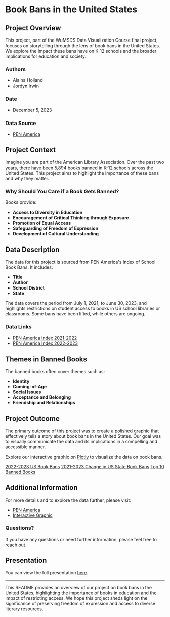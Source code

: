 # Book Bans in the United States

## Project Overview

This project, part of the WuMSDS Data Visualization Course final project, focuses on storytelling through the lens of book bans in the United States. We explore the impact these bans have on K-12 schools and the broader implications for education and society.

### Authors
- Alaina Holland
- Jordyn Irwin

### Date
- December 5, 2023

### Data Source
- [PEN America](https://pen.org/)

## Project Context

Imagine you are part of the American Library Association. Over the past two years, there have been 5,894 books banned in K-12 schools across the United States. This project aims to highlight the importance of these bans and why they matter.

### Why Should You Care if a Book Gets Banned?

Books provide:
- **Access to Diversity in Education**
- **Encouragement of Critical Thinking through Exposure**
- **Promotion of Equal Access**
- **Safeguarding of Freedom of Expression**
- **Development of Cultural Understanding**

## Data Description

The data for this project is sourced from PEN America's Index of School Book Bans. It includes:
- **Title**
- **Author**
- **School District**
- **State**

The data covers the period from July 1, 2021, to June 30, 2023, and highlights restrictions on student access to books in US school libraries or classrooms. Some bans have been lifted, while others are ongoing.

### Data Links
- [PEN America Index 2021-2022](https://docs.google.com/spreadsheets/d/1hTs_PB7KuTMBtNMESFEGuK-0abzhNxVv4tgpI5-iKe8/edit#gid=1171606318)
- [PEN America Index 2022-2023](https://docs.google.com/spreadsheets/d/1a6v7R7pidO7TIwRZTIh9T6c0--QNNVufcUUrDcz2GJM/edit#gid=717219603)

## Themes in Banned Books

The banned books often cover themes such as:
- **Identity**
- **Coming-of-Age**
- **Social Issues**
- **Acceptance and Belonging**
- **Friendship and Relationships**

## Project Outcome

The primary outcome of this project was to create a polished graphic that effectively tells a story about book bans in the United States. Our goal was to visually communicate the data and its implications in a compelling and accessible manner.

Explore our interactive graphic on [Plotly](https://chart-studio.plotly.com/~aholland/1/#/) to visualize the data on book bans.

[2022-2023 US Book Bans](/images/Mapbb.png)
[2021-2023 Change in US State Book Bans](/images/Statebb.png)
[Top 10 Banned Books](/images/Top10bb.png)


## Additional Information

For more details and to explore the data further, please visit:
- [PEN America](https://pen.org/)
- [Interactive Graphic](https://chart-studio.plotly.com/~aholland/1/#/)

### Questions?

If you have any questions or need further information, please feel free to reach out.

## Presentation

You can view the full presentation [here](https://github.com/alaina-holland/2024Portfolio/blob/master/images/FinalProject_AlainaHolland_JordynIrwin.pdf).


---

This README provides an overview of our project on book bans in the United States, highlighting the importance of books in education and the impact of restricting access. We hope this project sheds light on the significance of preserving freedom of expression and access to diverse literary resources.
